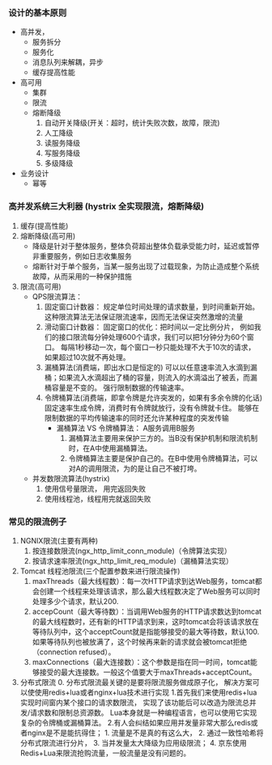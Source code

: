 ### 设计的基本原则
- 高并发，
   - 服务拆分
   - 服务化
   - 消息队列来解耦，异步
   - 缓存提高性能
- 高可用
   - 集群
   - 限流
   - 熔断降级
      1. 自动开关降级(开关：超时，统计失败次数，故障，限流)
      2. 人工降级
      3. 读服务降级
      4. 写服务降级
      5. 多级降级
- 业务设计
   - 幂等
  
### 高并发系统三大利器 (hystrix 全实现限流，熔断降级)
1. 缓存(提高性能)
2. 熔断降级(高可用)
    - 降级是针对于整体服务，整体负荷超出整体负载承受能力时，延迟或暂停非重要服务，例如日志收集服务
    - 熔断针对于单个服务，当某一服务出现了过载现象，为防止造成整个系统故障，从而采用的一种保护措施
3. 限流(高可用)
   -  QPS限流算法：
       1. 固定窗口计数器： 
            规定单位时间处理的请求数量，到时间重新开始。
            这种限流算法无法保证限流速率，因而无法保证突然激增的流量
       2. 滑动窗口计数器： 固定窗口的优化：把时间以一定比例分片，
            例如我们的接口限流每分钟处理600个请求，我们可以把1分钟分为60个窗口。
            每隔1秒移动一次，每个窗口一秒只能处理不大于10次的请求， 如果超过10次就不再处理。
       3. 漏桶算法(消费端，即出水口是恒定的)
            可以以任意速率流入水滴到漏桶；如果流入水滴超出了桶的容量，则流入的水滴溢出了被丢，而漏桶容量是不变的。
            强行限制数据的传输速率。
       4. 令牌桶算法(消费端，即拿令牌是允许突发的，如果有多余令牌的化话)
           固定速率生成令牌，消费时有令牌就放行，没有令牌就卡住。
          能够在限制数据的平均传输速率的同时还允许某种程度的突发传输
            - 漏桶算法 VS 令牌桶算法： A服务调用B服务
                 1. 漏桶算法主要用来保护三方的。当B没有保护机制和限流机制时，在A中使用漏桶算法。
                 2. 令牌桶算法主要是保护自己的。在B中使用令牌桶算法，可以对A的调用限流，为的是让自己不被打垮。     
   - 并发数限流算法(hystrix)
       1. 使用信号量限流， 用完返回失败
       2. 使用线程池，线程用完就返回失败
         

### 常见的限流例子
1. NGNIX限流(主要有两种)
     1. 按连接数限流(ngx_http_limit_conn_module)（令牌算法实现）
     2. 按请求速率限流(ngx_http_limit_req_module)（漏桶算法实现）
2. Tomcat 线程池限流(三个配置参数来进行限流操作)
     1. maxThreads（最大线程数）：每一次HTTP请求到达Web服务，tomcat都会创建一个线程来处理该请求，那么最大线程数决定了Web服务可以同时处理多少个请求，默认200.
     2. accepCount（最大等待数）：当调用Web服务的HTTP请求数达到tomcat的最大线程数时，还有新的HTTP请求到来，这时tomcat会将该请求放在等待队列中，这个acceptCount就是指能够接受的最大等待数，默认100.如果等待队列也被放满了，这个时候再来新的请求就会被tomcat拒绝（connection refused）。
     3. maxConnections（最大连接数）：这个参数是指在同一时间，tomcat能够接受的最大连接数。一般这个值要大于maxThreads+acceptCount。
3. 分布式限流
     0. 分布式限流最关键的是要将限流服务做成原子化，
        解决方案可以使使用redis+lua或者nginx+lua技术进行实现
     1.首先我们来使用redis+lua实现时间窗内某个接口的请求数限流，
       实现了该功能后可以改造为限流总并发/请求数和限制总资源数。
       Lua本身就是一种编程语言，也可以使用它实现复杂的令牌桶或漏桶算法。
     2.有人会纠结如果应用并发量非常大那么redis或者nginx是不是能抗得住；
       1. 流量是不是真的有这么大，
       2. 通过一致性哈希将分布式限流进行分片，
       3. 当并发量太大降级为应用级限流；
       4. 京东使用Redis+Lua来限流抢购流量，一般流量是没有问题的。
     
     
     
     